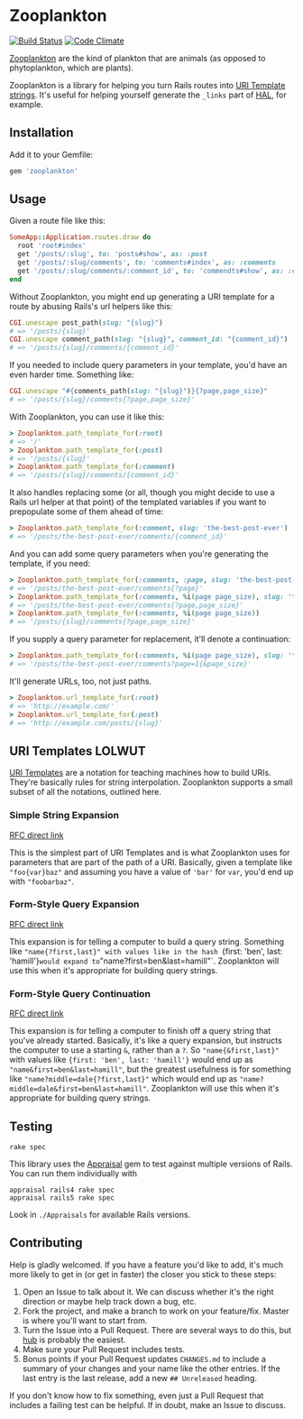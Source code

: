 # Zooplankton

[![Build Status](https://travis-ci.org/benhamill/zooplankton.png)](https://travis-ci.org/benhamill/zooplankton)
[![Code Climate](https://codeclimate.com/github/benhamill/zooplankton.png)](https://codeclimate.com/github/benhamill/zooplankton)

[Zooplankton](http://en.wikipedia.org/wiki/Zooplankton) are the kind of
plankton that are animals (as opposed to phytoplankton, which are plants).

Zooplankton is a library for helping you turn Rails routes into [URI Template
strings](#uri-templates-lolwut). It's useful for helping yourself generate the
`_links` part of [HAL](http://stateless.co/hal_specification.html), for example.

## Installation

Add it to your Gemfile:

```ruby
gem 'zooplankton'
```

## Usage

Given a route file like this:

```ruby
SomeApp::Application.routes.draw do
  root 'root#index'
  get '/posts/:slug', to: 'posts#show', as: :post
  get '/posts/:slug/comments', to: 'comments#index', as: :comments
  get '/posts/:slug/comments/:comment_id', to: 'commendts#show', as: :comment
end
```

Without Zooplankton, you might end up generating a URI template for a route by
abusing Rails's url helpers like this:

```ruby
CGI.unescape post_path(slug: "{slug}")
# => '/posts/{slug}'
CGI.unescape comment_path(slug: "{slug}", comment_id: "{comment_id}")
# => '/posts/{slug}/comments/{comment_id}'
```

If you needed to include query parameters in your template, you'd have an even
harder time. Something like:

```ruby
CGI.unescape "#{comments_path(slug: "{slug}")}{?page,page_size}"
# => '/posts/{slug}/comments{?page,page_size}'
```

With Zooplankton, you can use it like this:

```ruby
> Zooplankton.path_template_for(:root)
# => '/'
> Zooplankton.path_template_for(:post)
# => '/posts/{slug}'
> Zooplankton.path_template_for(:comment)
# => '/posts/{slug}/comments/{comment_id}'
```

It also handles replacing some (or all, though you might decide to use a Rails
url helper at that point) of the templated variables if you want to prepopulate
some of them ahead of time:

``` ruby
> Zooplankton.path_template_for(:comment, slug: 'the-best-post-ever')
# => '/posts/the-best-post-ever/comments/{comment_id}'
```

And you can add some query parameters when you're generating the template, if
you need:

``` ruby
> Zooplankton.path_template_for(:comments, :page, slug: 'the-best-post-ever')
# => '/posts/the-best-post-ever/comments{?page}'
> Zooplankton.path_template_for(:comments, %i(page page_size), slug: 'the-best-post-ever')
# => '/posts/the-best-post-ever/comments{?page,page_size}'
> Zooplankton.path_template_for(:comments, %i(page page_size))
# => '/posts/{slug}/comments{?page,page_size}'
```

If you supply a query parameter for replacement, it'll denote a continuation:

``` ruby
> Zooplankton.path_template_for(:comments, %i(page page_size), slug: 'the-best-post-ever', page: 1)
# => '/posts/the-best-post-ever/comments?page=1{&page_size}'
```

It'll generate URLs, too, not just paths.

``` ruby
> Zooplankton.url_template_for(:root)
# => 'http://example.com/'
> Zooplankton.url_template_for(:post)
# => 'http://example.com/posts/{slug}'
```

## URI Templates LOLWUT

[URI Templates](http://tools.ietf.org/html/rfc6570) are a notation for teaching
machines how to build URIs. They're basically rules for string interpolation.
Zooplankton supports a small subset of all the notations, outlined here.

### Simple String Expansion

[RFC direct link](http://tools.ietf.org/html/rfc6570#section-3.2.2)

This is the simplest part of URI Templates and is what Zooplankton uses for
parameters that are part of the path of a URI. Basically, given a template like
`"foo{var}baz"` and assuming you have a value of `'bar'` for `var`, you'd end up
with `"foobarbaz"`.

### Form-Style Query Expansion

[RFC direct link](http://tools.ietf.org/html/rfc6570#section-3.2.8)

This expansion is for telling a computer to build a query string. Something like
`"name{?first,last}" with values like in the hash `{first: 'ben', last:
'hamill'}` would expand to `"name?first=ben&last=hamill"`. Zooplankton will use
this when it's appropriate for building query strings.

### Form-Style Query Continuation

[RFC direct link](http://tools.ietf.org/html/rfc6570#section-3.2.9)

This expansion is for telling a computer to finish off a query string that
you've already started. Basically, it's like a query expansion, but instructs
the computer to use a starting `&`, rather than a `?`. So `"name{&first,last}"`
with values like `{first: 'ben', last: 'hamill'}` would end up as
`"name&first=ben&last=hamill"`, but the greatest usefulness is for something
like `"name?middle=dale{?first,last}"` which would end up as
`"name?middle=dale&first=ben&last=hamill"`. Zooplankton will use this when it's
appropriate for building query strings.

## Testing

```
rake spec
```

This library uses the [Appraisal](https://github.com/thoughtbot/appraisal) gem to test against multiple versions of Rails. You can run them individually with

```
appraisal rails4 rake spec
appraisal rails5 rake spec
```

Look in `./Appraisals` for available Rails versions.

## Contributing

Help is gladly welcomed. If you have a feature you'd like to add, it's much more
likely to get in (or get in faster) the closer you stick to these steps:

1. Open an Issue to talk about it. We can discuss whether it's the right
   direction or maybe help track down a bug, etc.
1. Fork the project, and make a branch to work on your feature/fix. Master is
   where you'll want to start from.
1. Turn the Issue into a Pull Request. There are several ways to do this, but
   [hub](https://github.com/defunkt/hub) is probably the easiest.
1. Make sure your Pull Request includes tests.
1. Bonus points if your Pull Request updates `CHANGES.md` to include a summary
   of your changes and your name like the other entries. If the last entry is
   the last release, add a new `## Unreleased` heading.

If you don't know how to fix something, even just a Pull Request that includes a
failing test can be helpful. If in doubt, make an Issue to discuss.
